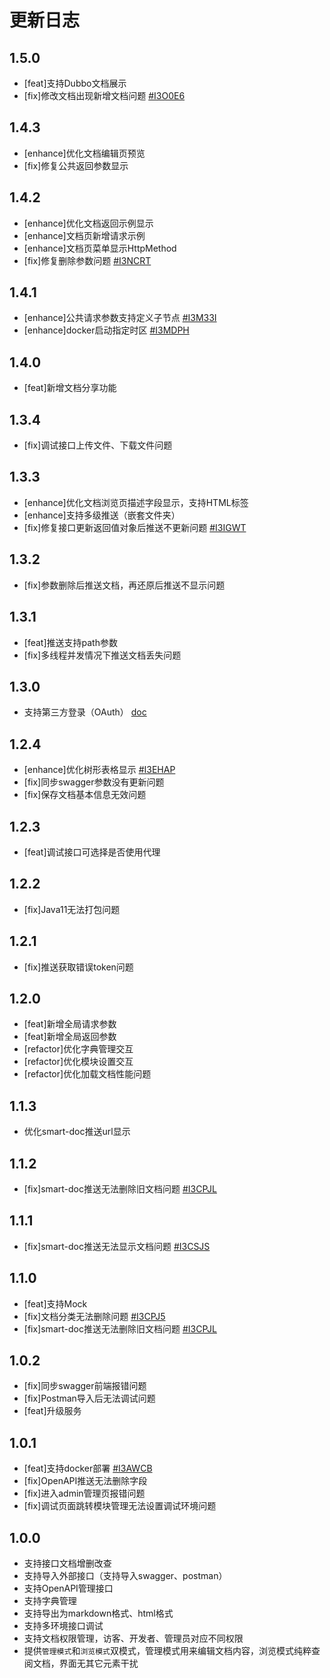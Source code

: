 # 更新日志

## 1.5.0

- [feat]支持Dubbo文档展示
- [fix]修改文档出现新增文档问题 [#I3O0E6](https://gitee.com/durcframework/torna/issues/I3O0E6)

## 1.4.3

- [enhance]优化文档编辑页预览
- [fix]修复公共返回参数显示

## 1.4.2

- [enhance]优化文档返回示例显示
- [enhance]文档页新增请求示例
- [enhance]文档页菜单显示HttpMethod
- [fix]修复删除参数问题 [#I3NCRT](https://gitee.com/durcframework/torna/issues/I3NCRT)

## 1.4.1

- [enhance]公共请求参数支持定义子节点 [#I3M33I](https://gitee.com/durcframework/torna/issues/I3M33I)
- [enhance]docker启动指定时区 [#I3MDPH](https://gitee.com/durcframework/torna/issues/I3MDPH)

## 1.4.0

- [feat]新增文档分享功能

## 1.3.4

- [fix]调试接口上传文件、下载文件问题

## 1.3.3

- [enhance]优化文档浏览页描述字段显示，支持HTML标签
- [enhance]支持多级推送（嵌套文件夹）
- [fix]修复接口更新返回值对象后推送不更新问题 [#I3IGWT](https://gitee.com/durcframework/torna/issues/I3IGWT)

## 1.3.2

- [fix]参数删除后推送文档，再还原后推送不显示问题

## 1.3.1

- [feat]推送支持path参数
- [fix]多线程并发情况下推送文档丢失问题

## 1.3.0

- 支持第三方登录（OAuth） [doc](http://torna.cn/dev/third-party-login.html)

## 1.2.4

- [enhance]优化树形表格显示 [#I3EHAP](https://gitee.com/durcframework/torna/issues/I3EHAP)
- [fix]同步swagger参数没有更新问题
- [fix]保存文档基本信息无效问题

## 1.2.3

- [feat]调试接口可选择是否使用代理

## 1.2.2

- [fix]Java11无法打包问题

## 1.2.1

- [fix]推送获取错误token问题

## 1.2.0

- [feat]新增全局请求参数
- [feat]新增全局返回参数
- [refactor]优化字典管理交互
- [refactor]优化模块设置交互
- [refactor]优化加载文档性能问题


## 1.1.3

- 优化smart-doc推送url显示

## 1.1.2

- [fix]smart-doc推送无法删除旧文档问题 [#I3CPJL](https://gitee.com/durcframework/torna/issues/I3CPJL)

## 1.1.1

- [fix]smart-doc推送无法显示文档问题 [#I3CSJS](https://gitee.com/durcframework/torna/issues/I3CSJS)

## 1.1.0

- [feat]支持Mock
- [fix]文档分类无法删除问题 [#I3CPJ5](https://gitee.com/durcframework/torna/issues/I3CPJ5)
- [fix]smart-doc推送无法删除旧文档问题 [#I3CPJL](https://gitee.com/durcframework/torna/issues/I3CPJL)

## 1.0.2

- [fix]同步swagger前端报错问题
- [fix]Postman导入后无法调试问题
- [feat]升级服务

## 1.0.1

- [feat]支持docker部署 [#I3AWCB](https://gitee.com/durcframework/torna/issues/I3AWCB)
- [fix]OpenAPI推送无法删除字段
- [fix]进入admin管理页报错问题
- [fix]调试页面跳转模块管理无法设置调试环境问题

## 1.0.0

- 支持接口文档增删改查
- 支持导入外部接口（支持导入swagger、postman）
- 支持OpenAPI管理接口
- 支持字典管理
- 支持导出为markdown格式、html格式
- 支持多环境接口调试
- 支持文档权限管理，访客、开发者、管理员对应不同权限
- 提供`管理模式`和`浏览模式`双模式，管理模式用来编辑文档内容，浏览模式纯粹查阅文档，界面无其它元素干扰